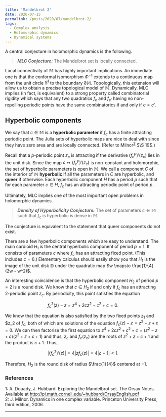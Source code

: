 ```yaml
---
title: 'Mandelbrot 2'
date: 2020-07-15
permalink: /posts/2020/07/mandelbrot-2/
tags:
  - Complex analysis
  - Holomorphic dynamics
  - Dynamical systems
---
```


A central conjecture in holomorphic dynamics is the following.

> **_MLC Conjecture:_** The Mandelbrot set is locally connected.

Local connectivity of $\mathbb{M}$ has highly important implications. An immediate one is that the conformal isomorphism $\Phi^{-1}$ extends to a continuous map from the unit circle $S^1$ to the boundary $\partial\mathbb{M}$. Topologically, this extension will allow us to obtain a precise topological model of $\mathbb{M}$. Dynamically, MLC implies (in fact, is equivalent) to a strong property called combinatorial rigidity which says that any two quadratics $f_c$ and $f_{c'}$ having no non-repelling periodic points have the same combinatorics if and only if $c = c'$.

## Hyperbolic components

We say that $c \in \mathbb{M}$ is a **hyperbolic parameter** if $f_c$ has a finite attracting periodic point. The Julia sets of hyperbolic maps are nice to deal with since they have zero area and are locally connected. (Refer to Milnor<sup>[2](#fn2)</sup> $\S 19$.)

Recall that a $p$-periodic point $z_c$ is attracting if the derivative $(f_c^p)'(z_c)$ lies in the unit disk. Since the map $c \mapsto (f_c^p)'(z_c)$ is non-constant and holomorphic, the set of hyperbolic parameters is open in $\mathbb{M}$. We call a component $C$ of the interior of $\mathbb{M}$ **hyperbolic** if all the parameters in $C$ are hyperbolic, and **queer** if otherwise. Each hyperbolic component $H$ has a period $p$ such that for each parameter $c \in H$, $f_c$ has an attracting periodic point of period $p$.

Ultimately, MLC implies one of the most important open problems in holomorphic dynamics.

> **_Density of Hyperbolicity Conjecture:_** The set of parameters $c \in \mathbb{M}$ such that $f_c$ is hyperbolic is dense in $\mathbb{M}$.

The conjecture is equivalent to the statement that queer components do not exist.

There are a few hyperbolic components which are easy to understand. The main cardioid $H_1$ is the central hyperbolic component of period $p=1$. It consists of parameters $c$ where $f_c$ has an attracting fixed point. (This includes $c=0$.) Elementary calculus should easily show you that $H_1$ is the image of the unit disk $\mathbb{D}$ under the quadratic map $w \mapsto \frac{1}{4}(2w - w^2)$.

An interesting coincidence is that the hyperbolic component $H_2$ of period $p=2$ is a round disk. We know that $c \in H_2$ if and only if $f_c$ has an attracting 2-periodic point $z_c$. By periodicity, this point satisfies the equation

$$
f^2_c(z) - z = z^4 + 2c z^2 + c^2 + c = 0.
$$

We know that the equation is also satisfied by the two fixed points $z_1$ and $z_2 of $f_c$, both of which are solutions of the equation $f_c(z) - z = z^2 - z + c = 0$. We can then factorise the first equation to $z^4 + 2c z^2 + c^2 + c = (z^2 -z + c)(z^2 + z + c+1)$ and thus, $z_c$ and $f_c(z_c)$ are the roots of $z^2 + z + c+1$ and the product is $c+1$. Thus,

$$
|(f_c^2)'(z)| = 4|z f_c(z)| = 4|c+1| < 1.
$$

Therefore, $H_2$ is the round disk of radius $\frac{1}{4}$ centered at $-1$.

### References
<a name="fn1">1</a>: A. Douady, J. Hubbard. Exploring the Mandelbrot set. The Orsay Notes. Available at http://pi.math.cornell.edu/~hubbard/OrsayEnglish.pdf   
<a name="fn2">2</a>: J. Milnor. Dynamics in one complex variable. Princeton University Press, third edition, 2006.   

------
